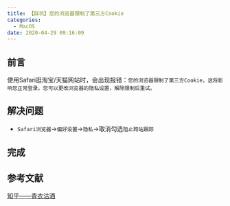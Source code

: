 ```yaml
---
title: 【踩坑】您的浏览器限制了第三方Cookie
categories:
  - MacOS
date: 2020-04-29 09:16:09
---
```


## 前言

使用Safari逛淘宝/天猫网站时，会出现报错：`您的浏览器限制了第三方Cookie，这将影响您正常登录，您可以更改浏览器的隐私设置，解除限制后重试。`

<!-- more -->

## 解决问题

- `Safari浏览器`->`偏好设置`->`隐私`->取消勾选`阻止跨站跟踪`

## 完成

## 参考文献

[知乎——青衣沽酒](https://zhuanlan.zhihu.com/p/75614411)

